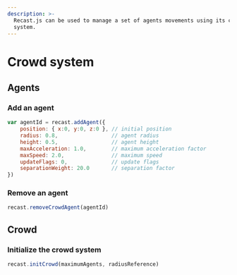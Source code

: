 ```yaml
---
description: >-
  Recast.js can be used to manage a set of agents movements using its crowd
  system.
---
```


# Crowd system

## Agents

### Add an agent

```javascript
var agentId = recast.addAgent({
    position: { x:0, y:0, z:0 }, // initial position
    radius: 0.8,                 // agent radius
    height: 0.5,                 // agent height
    maxAcceleration: 1.0,        // maximum acceleration factor
    maxSpeed: 2.0,               // maximum speed
    updateFlags: 0,              // update flags
    separationWeight: 20.0       // separation factor
})
```

### Remove an agent

```javascript
recast.removeCrowdAgent(agentId)
```

## Crowd

### Initialize the crowd system

```javascript
recast.initCrowd(maximumAgents, radiusReference)
```



